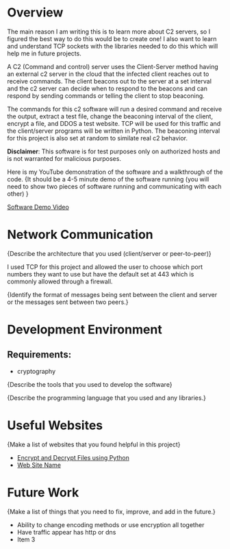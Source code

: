 # Overview

The main reason I am writing this is to learn more about C2 servers, so I figured the best way to do this would be to create one! I also want to learn and understand TCP sockets with the libraries needed to do this which will help me in future projects. 

A C2 (Command and control) server uses the Client-Server method having an external c2 server in the cloud that the infected client reaches out to receive commands. The client beacons out to the server at a set interval and the c2 server can decide when to respond to the beacons and can respond by sending commands or telling the client to stop beaconing. 

The commands for this c2 software will run a desired command and receive the output, extract a test file, change the beaconing interval of the client, encrypt a file, and DDOS a test website. TCP will be used for this traffic and the client/server programs will be written in Python. The beaconing interval for this project is also set at random to similate real c2 behavior.

**Disclaimer**: This software is for test purposes only on authorized hosts and is not warranted for malicious purposes. 

Here is my YouTube demonstration of the software and a walkthrough of the code. {It should be a 4-5 minute demo of the software running (you will need to show two pieces of software running and communicating with each other) }

[Software Demo Video](http://youtube.link.goes.here)

# Network Communication

{Describe the architecture that you used (client/server or peer-to-peer)}

I used TCP for this project and allowed the user to choose which port numbers they want to use but have the default set at 443 which is commonly allowed through a firewall.

{Identify the format of messages being sent between the client and server or the messages sent between two peers.}

# Development Environment

## Requirements:
- cryptography

{Describe the tools that you used to develop the software}

{Describe the programming language that you used and any libraries.}

# Useful Websites

{Make a list of websites that you found helpful in this project}
* [Encrypt and Decrypt Files using Python](https://www.geeksforgeeks.org/encrypt-and-decrypt-files-using-python/)
* [Web Site Name](http://url.link.goes.here)

# Future Work

{Make a list of things that you need to fix, improve, and add in the future.}
* Ability to change encoding methods or use encryption all together
* Have traffic appear has http or dns
* Item 3
